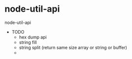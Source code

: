 node-util-api
=============

node-util-api

- TODO
  - hex dump api
  - string fill 
  - string split (return same size array or string or buffer)
  - 